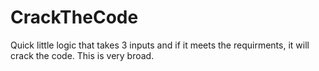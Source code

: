 # CrackTheCode
Quick little logic that takes 3 inputs and if it meets the requirments, it will crack the code. This is very broad.
